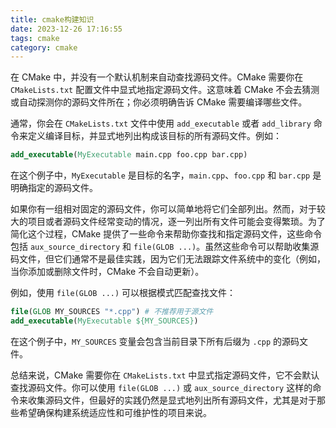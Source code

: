 ```yaml
---
title: cmake构建知识
date: 2023-12-26 17:16:55
tags: cmake
category: cmake
---
```


在 CMake 中，并没有一个默认机制来自动查找源码文件。CMake 需要你在 `CMakeLists.txt` 配置文件中显式地指定源码文件。这意味着 CMake 不会去猜测或自动探测你的源码文件所在；你必须明确告诉 CMake 需要编译哪些文件。

通常，你会在 `CMakeLists.txt` 文件中使用 `add_executable` 或者 `add_library` 命令来定义编译目标，并显式地列出构成该目标的所有源码文件。例如：

```cmake
add_executable(MyExecutable main.cpp foo.cpp bar.cpp)
```

在这个例子中，`MyExecutable` 是目标的名字，`main.cpp`、`foo.cpp` 和 `bar.cpp` 是明确指定的源码文件。

如果你有一组相对固定的源码文件，你可以简单地将它们全部列出。然而，对于较大的项目或者源码文件经常变动的情况，逐一列出所有文件可能会变得繁琐。为了简化这个过程，CMake 提供了一些命令来帮助你查找和指定源码文件，这些命令包括 `aux_source_directory` 和 `file(GLOB ...)`。虽然这些命令可以帮助收集源码文件，但它们通常不是最佳实践，因为它们无法跟踪文件系统中的变化（例如，当你添加或删除文件时，CMake 不会自动更新）。

例如，使用 `file(GLOB ...)` 可以根据模式匹配查找文件：

```cmake
file(GLOB MY_SOURCES "*.cpp") # 不推荐用于源文件
add_executable(MyExecutable ${MY_SOURCES})
```

在这个例子中，`MY_SOURCES` 变量会包含当前目录下所有后缀为 `.cpp` 的源码文件。

总结来说，CMake 需要你在 `CMakeLists.txt` 中显式指定源码文件，它不会默认查找源码文件。你可以使用 `file(GLOB ...)` 或 `aux_source_directory` 这样的命令来收集源码文件，但最好的实践仍然是显式地列出所有源码文件，尤其是对于那些希望确保构建系统适应性和可维护性的项目来说。
